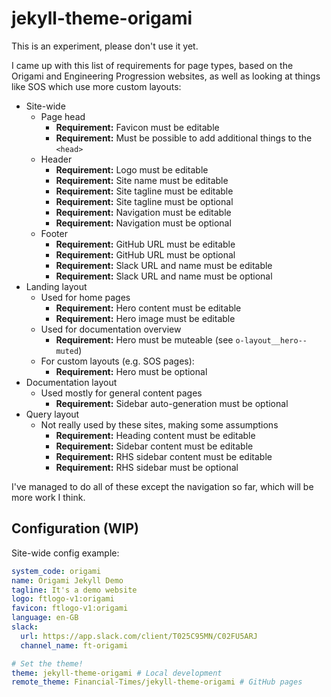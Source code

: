 
# jekyll-theme-origami

This is an experiment, please don't use it yet.

I came up with this list of requirements for page types, based on the Origami and Engineering Progression websites, as well as looking at things like SOS which use more custom layouts:

  - Site-wide
    - Page head
      - **Requirement:** Favicon must be editable
      - **Requirement:** Must be possible to add additional things to the `<head>`
    - Header
      - **Requirement:** Logo must be editable
      - **Requirement:** Site name must be editable
      - **Requirement:** Site tagline must be editable
      - **Requirement:** Site tagline must be optional
      - **Requirement:** Navigation must be editable
      - **Requirement:** Navigation must be optional
    - Footer
      - **Requirement:** GitHub URL must be editable
      - **Requirement:** GitHub URL must be optional
      - **Requirement:** Slack URL and name must be editable
      - **Requirement:** Slack URL and name must be optional
  - Landing layout
    - Used for home pages
      - **Requirement:** Hero content must be editable
      - **Requirement:** Hero image must be editable
    - Used for documentation overview
      - **Requirement:** Hero must be muteable (see `o-layout__hero--muted`)
    - For custom layouts (e.g. SOS pages):
      - **Requirement:** Hero must be optional
  - Documentation layout
    - Used mostly for general content pages
      - **Requirement:** Sidebar auto-generation must be optional
  - Query layout
    - Not really used by these sites, making some assumptions
      - **Requirement:** Heading content must be editable
      - **Requirement:** Sidebar content must be editable
      - **Requirement:** RHS sidebar content must be editable
      - **Requirement:** RHS sidebar must be optional

I've managed to do all of these except the navigation so far, which will be more work I think.

## Configuration (WIP)

Site-wide config example:

```yaml
system_code: origami
name: Origami Jekyll Demo
tagline: It's a demo website
logo: ftlogo-v1:origami
favicon: ftlogo-v1:origami
language: en-GB
slack:
  url: https://app.slack.com/client/T025C95MN/C02FU5ARJ
  channel_name: ft-origami

# Set the theme!
theme: jekyll-theme-origami # Local development
remote_theme: Financial-Times/jekyll-theme-origami # GitHub pages
```
